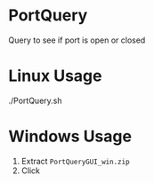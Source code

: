 # PortQuery
Query to see if port is open or closed
# Linux Usage
./PortQuery.sh
# Windows Usage
1.  Extract `PortQueryGUI_win.zip`
2.  Click 
